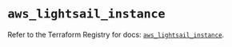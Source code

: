 # `aws_lightsail_instance`

Refer to the Terraform Registry for docs: [`aws_lightsail_instance`](https://registry.terraform.io/providers/hashicorp/aws/3.76.1/docs/resources/lightsail_instance).

